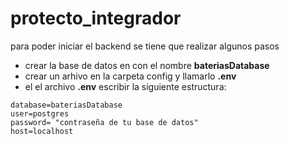 # protecto_integrador


para poder iniciar el backend se tiene que realizar algunos pasos

- crear la base de datos en con el nombre **bateriasDatabase**
- crear un arhivo en la carpeta config y llamarlo **.env** 
- el el archivo **.env** escribir la siguiente estructura:
```plaintext
database=bateriasDatabase
user=postgres
password= "contraseña de tu base de datos"
host=localhost
```
